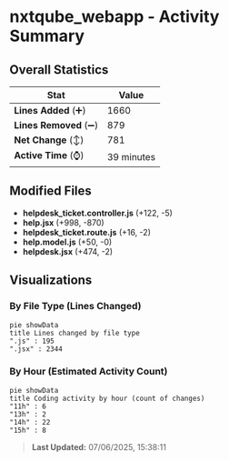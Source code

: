 # nxtqube_webapp - Activity Summary 

## Overall Statistics

| Stat                   | Value                                                             |
| ---------------------- | ----------------------------------------------------------------- |
| **Lines Added** (➕)   | 1660                                          |
| **Lines Removed** (➖) | 879                                        |
| **Net Change** (↕)    | 781                |
| **Active Time** (⌚)   | 39 minutes |


## Modified Files
- **helpdesk_ticket.controller.js** (+122, -5)
- **help.jsx** (+998, -870)
- **helpdesk_ticket.route.js** (+16, -2)
- **help.model.js** (+50, -0)
- **helpdesk.jsx** (+474, -2)

## Visualizations

### By File Type (Lines Changed)

```mermaid
pie showData
title Lines changed by file type
".js" : 195
".jsx" : 2344
```

### By Hour (Estimated Activity Count)

```mermaid
pie showData
title Coding activity by hour (count of changes)
"11h" : 6
"13h" : 2
"14h" : 22
"15h" : 8
```


> **Last Updated:** 07/06/2025, 15:38:11